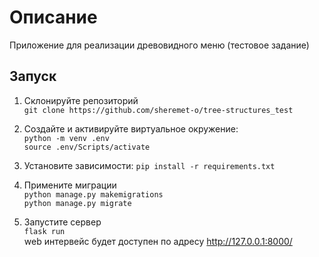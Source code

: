# Описание

Приложение для реализации древовидного меню (тестовое задание)  

## Запуск

1. Склонируйте репозиторий  
`git clone https://github.com/sheremet-o/tree-structures_test`  

2. Создайте и активируйте виртуальное окружение:  
`python -m venv .env`  
`source .env/Scripts/activate`  

3. Установите зависимости:
`pip install -r requirements.txt`  

4. Примените миграции  
`python manage.py makemigrations`  
`python manage.py migrate`  

5. Запустите сервер  
`flask run`  
web интервейс будет доступен по адресу http://127.0.0.1:8000/

